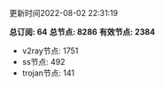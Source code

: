 更新时间2022-08-02 22:31:19

**总订阅: 64**
**总节点: 8286**
**有效节点: 2384**
- v2ray节点: 1751
- ss节点: 492
- trojan节点: 141
